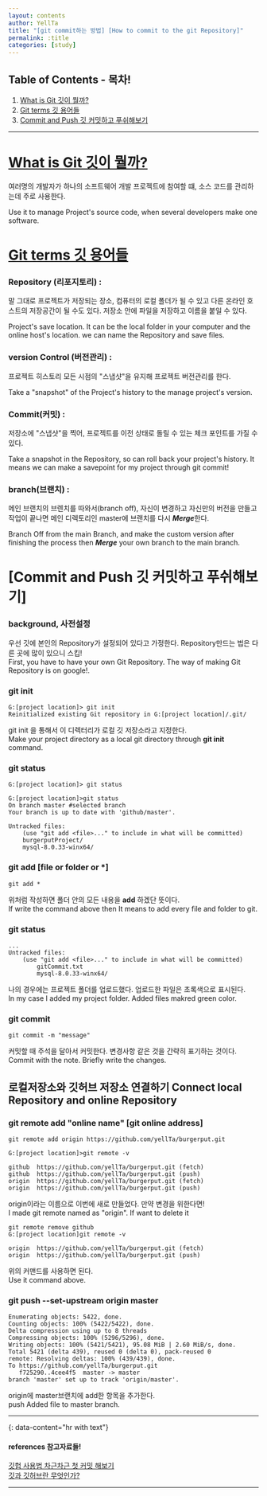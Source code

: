 ```yaml
---
layout: contents
author: YellTa
title: "[git commit하는 방법] [How to commit to the git Repository]"
permalink: :title
categories: [study]
---
```


## Table of Contents - 목차!

1. [What is Git 깃이 뭘까?](#what-is-git-깃이-뭘까)
2. [Git terms 깃 용어들](#git-terms-깃-용어들)
3. [Commit and Push 깃 커밋하고 푸쉬해보기](#commit-and-push-깃-커밋하고-푸쉬해보기)

---

# [What is Git 깃이 뭘까?](#what-is-git-깃이-뭘까)
여러명의 개발자가 하나의 소프트웨어 개발 프로젝트에 참여할 떄, 소스 코드를 관리하는데 주로 사용한다.

Use it to manage Project's source code, when several developers make one software.


# [Git terms 깃 용어들](#git-terms-깃-용어들)

### Repository (리포지토리) :
말 그대로 프로젝트가 저장되는 장소, 컴퓨터의 로컬 폴더가 될 수 있고 다른 온라인 호스트의 저장공간이 될 수도 있다. 저장소 안에 파일을 저장하고 이름을 붙일 수 있다.

Project's save location. It can be the local folder in your computer and the online host's location. we can name the Repository and save files. 

### version Control (버전관리) :
프로젝트 히스토리 모든 시점의 "스냅샷"을 유지해 프로젝트 버전관리를 한다.

Take a "snapshot" of the Project's history to the manage project's version.

### Commit(커밋) :
저장소에 "스냅샷"을 찍어, 프로젝트를 이전 상태로 돌릴 수 있는 체크 포인트를 가질 수 있다.

Take a snapshot in the Repository, so can roll back your project's history. It means we can make a savepoint for my project through git commit!


### branch(브랜치) :
메인 브랜치의 브렌치를 따와서(branch off), 자신이 변경하고 자신만의 버전을 만들고 작업이 끝나면 메인 디렉토리인 master에 브랜치를 다시 ***Merge***한다.

Branch Off from the main Branch, and make the custom version after finishing the process then ***Merge*** your own branch to the main branch. 

# [Commit and Push 깃 커밋하고 푸쉬해보기]

### background, 사전설정
우선 깃에 본인의 Repository가 설정되어 있다고 가정한다. Repository만드는 법은 다른 곳에 많이 있으니 스킵!
<br>First, you have to have your own Git Repository. The way of making Git Repository is on google!.


### git init
	G:[project location]> git init
	Reinitialized existing Git repository in G:[project location]/.git/


git init 을 통해서 이 디렉터리가 로컬 깃 저장소라고 지정한다.<br>
Make your project directory as a local git directory through **git init** command.



### git status
    G:[project location]> git status
    
    G:[project location]>git status
    On branch master #selected branch 
    Your branch is up to date with 'github/master'.

    Untracked files:
        (use "git add <file>..." to include in what will be committed)
        burgerputProject/
        mysql-8.0.33-winx64/

### git add [file or folder or *]
    git add *


위처럼 작성하면 폴더 안의 모든 내용을 **add** 하겠단 뜻이다.<br>
If write the command above then It means to add every file and folder to git.
    

### git status
    ...
    Untracked files:
        (use "git add <file>..." to include in what will be committed)
            gitCommit.txt
            mysql-8.0.33-winx64/
            
나의 경우에는 프로젝트 폴더를 업로드했다. 업로드한 파일은 초록색으로 표시된다.<br>
In my case I added my project folder. Added files makred green color.

### git commit
    git commit -m "message"
    
커밋할 때 주석을 달아서 커밋한다. 변경사항 같은 것을 간략히 표기하는 것이다.<br>
Commit with the note. Briefly write the changes.


## 로컬저장소와 깃허브 저장소 연결하기 Connect local Repository and online Repository

### git remote add "online name" \[git online address\]
    git remote add origin https://github.com/yellTa/burgerput.git
    
    G:[project location]>git remote -v
    
    github  https://github.com/yellTa/burgerput.git (fetch)
    github  https://github.com/yellTa/burgerput.git (push)
    origin  https://github.com/yellTa/burgerput.git (fetch)
    origin  https://github.com/yellTa/burgerput.git (push)
    

origin이라는 이름으로 이번에 새로 만들었다. 만약 변경을 위한다면!<br>
I made git remote named as "origin". If want to delete it 

    
    git remote remove github
    G:[project location]git remote -v
    
    origin  https://github.com/yellTa/burgerput.git (fetch)
    origin  https://github.com/yellTa/burgerput.git (push)
    
    
위의 커맨드를 사용하면 된다.<br>
Use it command above.

### git push --set-upstream origin master
    Enumerating objects: 5422, done.
    Counting objects: 100% (5422/5422), done.
    Delta compression using up to 8 threads
    Compressing objects: 100% (5296/5296), done.
    Writing objects: 100% (5421/5421), 95.08 MiB | 2.60 MiB/s, done.
    Total 5421 (delta 439), reused 0 (delta 0), pack-reused 0
    remote: Resolving deltas: 100% (439/439), done.
    To https://github.com/yellTa/burgerput.git
       f725290..4cee4f5  master -> master
    branch 'master' set up to track 'origin/master'.
    
    
origin에 master브랜치에 add한 항목을 추가한다.<br>
push Added file to master branch.

---
{: data-content="hr with text"}
#### references 참고자료들!
[깃헙 사용법 차근차근 첫 커밋 해보기](https://sudo-minz.tistory.com/10)<br>
[깃과 깃허브란 무엇인가?](https://yanacoding.tistory.com/4)


---

